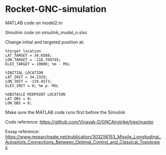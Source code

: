 # Rocket-GNC-simulation

MATLAB code on model2.m

Simulink code on simulink_model_n.slxc

Change initial and targeted position at:
```
%target location
LAT_TARGET = 34.6588;
LON_TARGET = -118.769745;
ELEV_TARGET = 10000; %m - MSL

%INITIAL LOCATION
LAT_INIT = 34.2329;
LON_INIT = -119.4573;
ELEV_INIT = 0; %m p- MSL

%OBSTACLE MIDPOINT LOCATION
LAT_OBS = 0;
LON_OBS = 0;
```

Make sure the MATLAB code runs first before the Simulink

Code reference: https://github.com/Vinayak-D/GNCAirstrike/tree/master

Essay reference: https://www.researchgate.net/publication/303256153_Missile_Longitudinal_Autopilots_Connections_Between_Optimal_Control_and_Classical_Topologies

